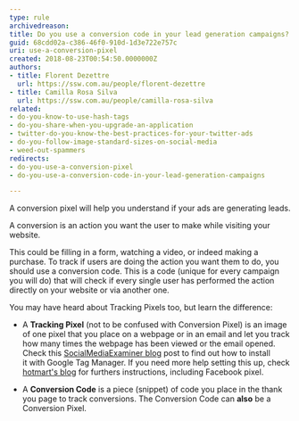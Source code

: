 ```yaml
---
type: rule
archivedreason: 
title: Do you use a conversion code in your lead generation campaigns?
guid: 68cdd02a-c386-46f0-910d-1d3e722e757c
uri: use-a-conversion-pixel
created: 2018-08-23T00:54:50.0000000Z
authors:
- title: Florent Dezettre
  url: https://ssw.com.au/people/florent-dezettre
- title: Camilla Rosa Silva
  url: https://ssw.com.au/people/camilla-rosa-silva
related:
- do-you-know-to-use-hash-tags
- do-you-share-when-you-upgrade-an-application
- twitter-do-you-know-the-best-practices-for-your-twitter-ads
- do-you-follow-image-standard-sizes-on-social-media
- weed-out-spammers
redirects:
- do-you-use-a-conversion-pixel
- do-you-use-a-conversion-code-in-your-lead-generation-campaigns

---
```


A conversion pixel will help you understand if your ads are generating leads.

<!--endintro-->

A conversion is an action you want the user to make while visiting your website.

This could be filling in a form, watching a video, or indeed making a purchase. To track if users are doing the action you want them to do, you should use a conversion code. This is a code (unique for every campaign you will do) that will check if every single user has performed the action directly on your website or via another one.

You may have heard about Tracking Pixels too, but learn the difference:

* A **Tracking Pixel** (not to be confused with Conversion Pixel) is an image of one pixel that you place on a webpage or in an email and let you track how many times the webpage has been viewed or the email opened. Check this [SocialMediaExaminer blog](https://www.socialmediaexaminer.com/tracking-pixels-google-tag-manager/) post to find out how to install it with Google Tag Manager. If you need more help setting this up, check [hotmart's blog](https://hotmart.com/en/blog/conversion-pixel) for furthers instructions, including Facebook pixel.

* A **Conversion Code** is a piece (snippet) of code you place in the thank you page to track conversions. The Conversion Code can **also** be a Conversion Pixel.
